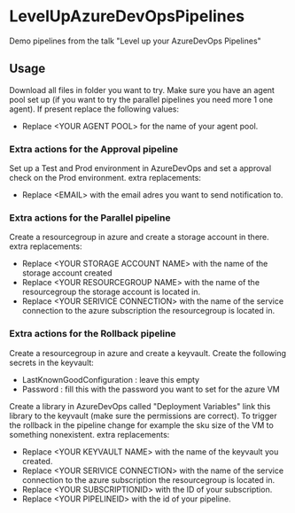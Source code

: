 # LevelUpAzureDevOpsPipelines

Demo pipelines from the talk "Level up your AzureDevOps Pipelines"

## Usage

Download all files in folder you want to try.
Make sure you have an agent pool set up (if you want to try the parallel pipelines you need more 1 one agent).
If present replace the following values:

- Replace \<YOUR AGENT POOL> for the name of your agent pool.

### Extra actions for the Approval pipeline

Set up a Test and Prod environment in AzureDevOps and set a approval check on the Prod environment.
extra replacements:

- Replace \<EMAIL> with the email adres you want to send notification to.

### Extra actions for the Parallel pipeline

Create a resourcegroup in azure and create a storage account in there.
extra replacements:

- Replace \<YOUR STORAGE ACCOUNT NAME> with the name of the storage account created
- Replace \<YOUR RESOURCEGROUP NAME> with the name of the resourcegroup the storage account is located in.
- Replace \<YOUR SERIVICE CONNECTION> with the name of the service connection to the azure subscription the resourcegroup is located in.

### Extra actions for the Rollback pipeline

Create a resourcegroup in azure and create a keyvault.
Create the following secrets in the keyvault:

- LastKnownGoodConfiguration : leave this empty
- Password : fill this with the password you want to set for the azure VM

Create a library in AzureDevOps called "Deployment Variables" link this library to the keyvault (make sure the permissions are correct).
To trigger the rollback in the pipeline change for example the sku size of the VM to something nonexistent.
extra replacements:

- Replace \<YOUR KEYVAULT NAME> with the name of the keyvault you created.
- Replace \<YOUR SERIVICE CONNECTION> with the name of the service connection to the azure subscription the resourcegroup is located in.
- Replace \<YOUR SUBSCRIPTIONID> with the ID of your subscription.
- Replace \<YOUR PIPELINEID> with the id of your pipeline.
